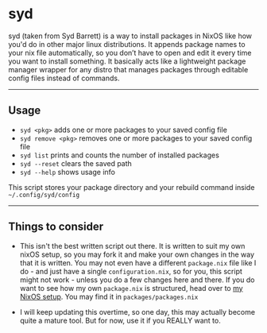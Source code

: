 # syd
syd (taken from Syd Barrett) is a way to install packages in NixOS like how you'd do in other major linux distributions. It appends package names to your nix file automatically, so you don’t have to open and edit it every time you want to install something. It basically acts like a lightweight package manager wrapper for any distro that manages packages through editable config files instead of commands.

---

## Usage
- `syd <pkg>` adds one or more packages to your saved config file
- `syd remove <pkg>` removes one or more packages to your saved config file
- `syd list` prints and counts the number of installed packages
- `syd --reset` clears the saved path
- `syd --help` shows usage info

This script stores your package directory and your rebuild command inside `~/.config/syd/config`

---

## Things to consider
- This isn't the best written script out there. It is written to suit my own nixOS setup, so you may fork it and make your own changes in the way that it is written. You may not even have a different `package.nix` file like I do - and just have a single `configuration.nix`, so for you, this script might not work - unless you do a few changes here and there. If you do want to see how my own `package.nix` is structured, head over to [my NixOS setup](https://github.com/sidharthify/nixos-configs). You may find it in `packages/packages.nix`

- I will keep updating this overtime, so one day, this may actually become quite a mature tool. But for now, use it if you REALLY want to.

